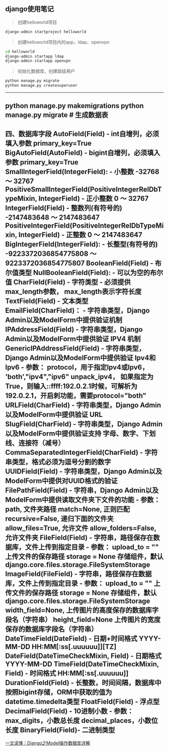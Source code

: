 ## django使用笔记
> 创建helloworld项目
```bash
django-admin startproject helloworld
```
> 创建helloworld项目内的app，ldap、openvpn
```bash
cd helloworld
django-admin startapp ldap
django-admin startapp openvpn
```
> 初始化数据库，创建超级用户
```bash
python manage.py migrate
python manage.py createsuperuser
```
---
python manage.py makemigrations 
python manage.py migrate # 生成数据表
---

四、数据库字段
AutoField(Field)	- int自增列，必须填入参数 primary_key=True
BigAutoField(AutoField)	- bigint自增列，必须填入参数 primary_key=True
SmallIntegerField(IntegerField):	- 小整数 -32768 ～ 32767
PositiveSmallIntegerField(PositiveIntegerRelDbTypeMixin, IntegerField)	- 正小整数 0 ～ 32767
IntegerField(Field)	- 整数列(有符号的) -2147483648 ～ 2147483647
PositiveIntegerField(PositiveIntegerRelDbTypeMixin, IntegerField)	- 正整数 0 ～ 2147483647
BigIntegerField(IntegerField):	- 长整型(有符号的) -9223372036854775808 ～ 9223372036854775807
BooleanField(Field)	- 布尔值类型
NullBooleanField(Field):	- 可以为空的布尔值
CharField(Field)	- 字符类型
	- 必须提供max_length参数， max_length表示字符长度
TextField(Field)	- 文本类型
EmailField(CharField)：	- 字符串类型，Django Admin以及ModelForm中提供验证机制
IPAddressField(Field)	- 字符串类型，Django Admin以及ModelForm中提供验证 IPV4 机制
GenericIPAddressField(Field)	- 字符串类型，Django Admin以及ModelForm中提供验证 Ipv4和Ipv6
	- 参数：
		protocol，用于指定Ipv4或Ipv6， 'both',"ipv4","ipv6"
		unpack_ipv4， 如果指定为True，则输入::ffff:192.0.2.1时候，可解析为192.0.2.1，开启刺功能，需要protocol="both"
URLField(CharField)	- 字符串类型，Django Admin以及ModelForm中提供验证 URL
SlugField(CharField)	- 字符串类型，Django Admin以及ModelForm中提供验证支持 字母、数字、下划线、连接符（减号）
CommaSeparatedIntegerField(CharField)	- 字符串类型，格式必须为逗号分割的数字
UUIDField(Field)	- 字符串类型，Django Admin以及ModelForm中提供对UUID格式的验证
FilePathField(Field)	- 字符串，Django Admin以及ModelForm中提供读取文件夹下文件的功能
	- 参数：
			path,                      文件夹路径
			match=None,                正则匹配
			recursive=False,           递归下面的文件夹
			allow_files=True,          允许文件
			allow_folders=False,       允许文件夹
FileField(Field)	- 字符串，路径保存在数据库，文件上传到指定目录
	- 参数：
		upload_to = ""      上传文件的保存路径
		storage = None      存储组件，默认django.core.files.storage.FileSystemStorage
ImageField(FileField)	- 字符串，路径保存在数据库，文件上传到指定目录
	- 参数：
		upload_to = ""      上传文件的保存路径
		storage = None      存储组件，默认django.core.files.storage.FileSystemStorage
		width_field=None,   上传图片的高度保存的数据库字段名（字符串）
		height_field=None   上传图片的宽度保存的数据库字段名（字符串）
DateTimeField(DateField)	- 日期+时间格式 YYYY-MM-DD HH:MM[:ss[.uuuuuu]][TZ]
DateField(DateTimeCheckMixin, Field)	- 日期格式      YYYY-MM-DD
TimeField(DateTimeCheckMixin, Field)	- 时间格式      HH:MM[:ss[.uuuuuu]]
DurationField(Field)	- 长整数，时间间隔，数据库中按照bigint存储，ORM中获取的值为datetime.timedelta类型
FloatField(Field)	- 浮点型
DecimalField(Field)	- 10进制小数
	- 参数：
		max_digits，小数总长度
		decimal_places，小数位长度
BinaryField(Field)- 二进制类型
---
[一文读懂｜Django之Model操作数据库详解](https://zhuanlan.zhihu.com/p/74423815)